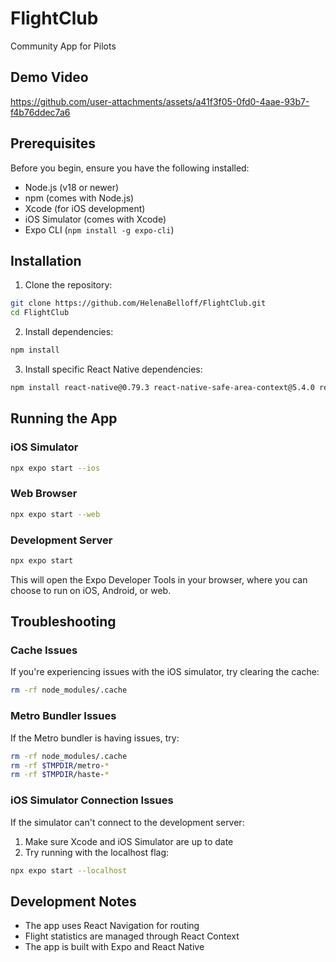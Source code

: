 # FlightClub
Community App for Pilots

## Demo Video


https://github.com/user-attachments/assets/a41f3f05-0fd0-4aae-93b7-f4b76ddec7a6



## Prerequisites
Before you begin, ensure you have the following installed:
- Node.js (v18 or newer)
- npm (comes with Node.js)
- Xcode (for iOS development)
- iOS Simulator (comes with Xcode)
- Expo CLI (`npm install -g expo-cli`)

## Installation

1. Clone the repository:
```bash
git clone https://github.com/HelenaBelloff/FlightClub.git
cd FlightClub
```

2. Install dependencies:
```bash
npm install
```

3. Install specific React Native dependencies:
```bash
npm install react-native@0.79.3 react-native-safe-area-context@5.4.0 react-native-screens@~4.11.1 react-native-svg@15.11.2
```

## Running the App

### iOS Simulator
```bash
npx expo start --ios
```

### Web Browser
```bash
npx expo start --web
```

### Development Server
```bash
npx expo start
```
This will open the Expo Developer Tools in your browser, where you can choose to run on iOS, Android, or web.

## Troubleshooting

### Cache Issues
If you're experiencing issues with the iOS simulator, try clearing the cache:
```bash
rm -rf node_modules/.cache
```

### Metro Bundler Issues
If the Metro bundler is having issues, try:
```bash
rm -rf node_modules/.cache
rm -rf $TMPDIR/metro-*
rm -rf $TMPDIR/haste-*
```

### iOS Simulator Connection Issues
If the simulator can't connect to the development server:
1. Make sure Xcode and iOS Simulator are up to date
2. Try running with the localhost flag:
```bash
npx expo start --localhost
```

## Development Notes
- The app uses React Navigation for routing
- Flight statistics are managed through React Context
- The app is built with Expo and React Native
